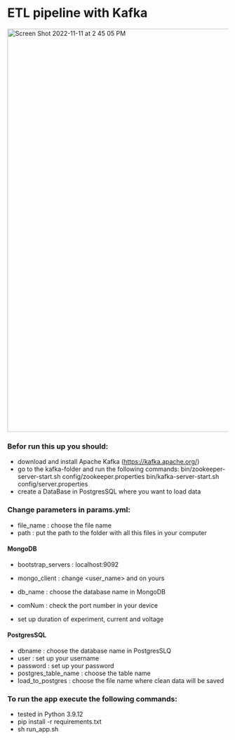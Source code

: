 # ETL pipeline with Kafka
<img width="916" alt="Screen Shot 2022-11-11 at 2 45 05 PM" src="https://user-images.githubusercontent.com/72933965/201428156-ae1347cb-4fbb-481c-bcc9-de40936a7113.png">

### Befor run this up you should:
  - download and install Apache Kafka (https://kafka.apache.org/)
  - go to the kafka-folder and run the following commands:
  bin/zookeeper-server-start.sh config/zookeeper.properties
  bin/kafka-server-start.sh config/server.properties
  - create a DataBase in PostgresSQL where you want to load data

### Change parameters in params.yml:
  - file_name : choose the file name 
  - path : put the path to the folder with all this files in your computer

#### MongoDB
  - bootstrap_servers : localhost:9092
  - mongo_client : change <user_name> and <password> on yours
  - db_name : choose the database name in MongoDB

  - comNum : check the port number in your device
  - set up duration of experiment, current and voltage

#### PostgresSQL
  - dbname : choose the database name in PostgresSLQ
  - user : set up your username
  - password : set up your password
  - postgres_table_name : choose the table name
  - load_to_postgres : choose the file name where clean data will be saved
  
### To run the app execute the following commands:
  - tested in Python 3.9.12
  - pip install -r requirements.txt
  - sh run_app.sh

